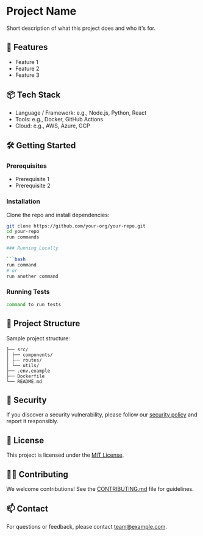 # Project Name

Short description of what this project does and who it's for.

## 🚀 Features

- Feature 1
- Feature 2
- Feature 3

## 📦 Tech Stack

- Language / Framework: e.g., Node.js, Python, React
- Tools: e.g., Docker, GitHub Actions
- Cloud: e.g., AWS, Azure, GCP

## 🛠️ Getting Started

### Prerequisites

- Prerequisite 1
- Prerequisite 2

### Installation

Clone the repo and install dependencies:

```bash
git clone https://github.com/your-org/your-repo.git
cd your-repo
run commands

### Running Locally

```bash
run command
# or
run another command
```

### Running Tests

```bash
command to run tests
```

## 📁 Project Structure

Sample project structure:
```
├── src/
│ ├── components/
│ ├── routes/
│ └── utils/
├── .env.example
├── Dockerfile
└── README.md
```

## 🔐 Security

If you discover a security vulnerability, please follow our [security policy](./SECURITY.md) and report it responsibly.

## 📄 License

This project is licensed under the [MIT License](./LICENSE).

## 🙋‍♀️ Contributing

We welcome contributions! See the [CONTRIBUTING.md](./CONTRIBUTING.md) file for guidelines.

## 📫 Contact

For questions or feedback, please contact [team@example.com](mailto:team@example.com).